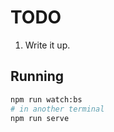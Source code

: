 # TODO

1. Write it up.

## Running

```bash
npm run watch:bs
# in another terminal
npm run serve
```
